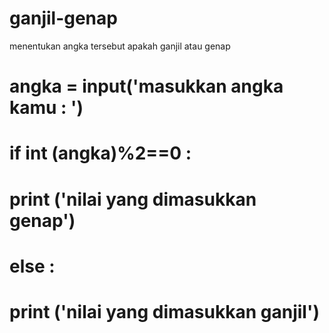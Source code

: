 # ganjil-genap
menentukan angka tersebut apakah ganjil atau genap

# angka = input('masukkan angka kamu : ')
# if int (angka)%2==0 :
#  print ('nilai yang dimasukkan genap')
# else :
#  print ('nilai yang dimasukkan ganjil')
